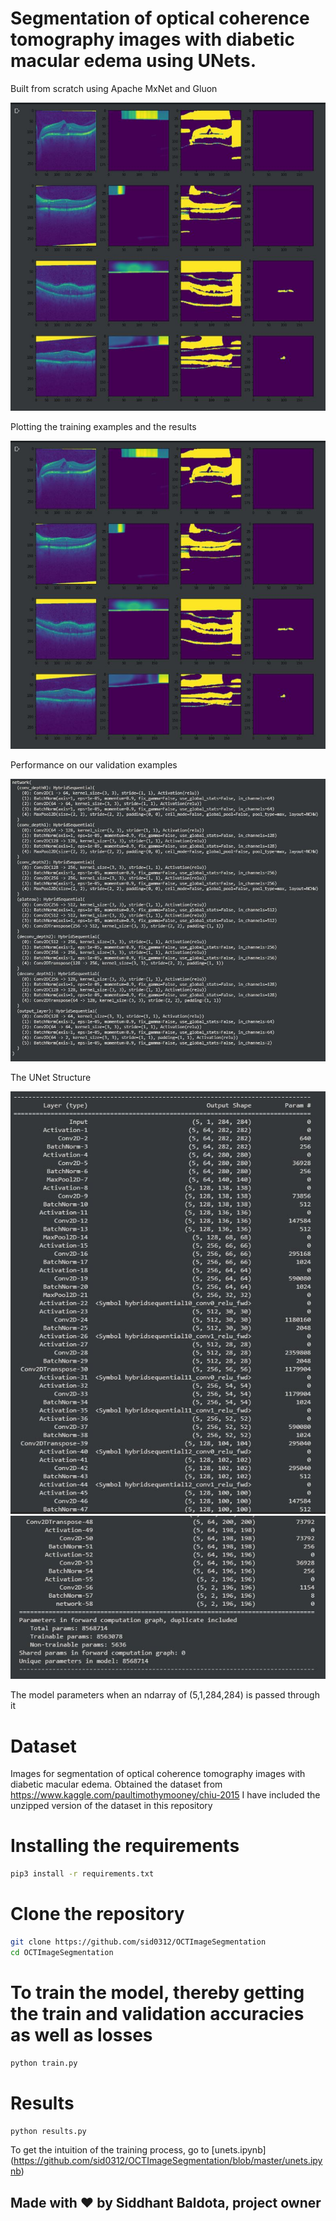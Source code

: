 # Segmentation of optical coherence tomography images with diabetic macular edema using UNets. 

Built from scratch using Apache MxNet and Gluon

![](images/trainoct.JPG)
                      
Plotting the training examples and the results
                        
 ![](images/valoct.JPG)
                       
Performance on our validation examples

![](images/network_structure.JPG)
                            
The UNet Structure 
                            
![](images/modelsummarypart1.JPG)
![](images/modelsummarypart2.JPG)
             
The model parameters when an ndarray of (5,1,284,284) is passed through it
              
              


# Dataset

Images for segmentation of optical coherence tomography images with diabetic macular edema. 
Obtained the dataset from https://www.kaggle.com/paultimothymooney/chiu-2015
I have included the unzipped version of the dataset in this repository

# Installing the requirements
```bash
pip3 install -r requirements.txt
```
# Clone the repository 
```bash
git clone https://github.com/sid0312/OCTImageSegmentation
cd OCTImageSegmentation
```
# To train the model, thereby getting the train and validation accuracies as well as losses
```bash
python train.py
```
# Results
```bash
python results.py
```

To get the intuition of the training process,
go to [unets.ipynb] (https://github.com/sid0312/OCTImageSegmentation/blob/master/unets.ipynb)

## Made with :heart: by Siddhant Baldota, project owner

